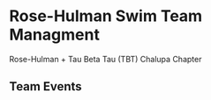 # Rose-Hulman Swim Team Managment
Rose-Hulman + Tau Beta Tau (TBT) Chalupa Chapter


## Team Events






